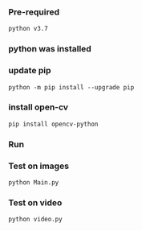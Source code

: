 ### Pre-required

```
python v3.7
```

### python was installed

### update pip

```
python -m pip install --upgrade pip
```

### install open-cv

```
pip install opencv-python

```

### Run

### Test on images

```
python Main.py
```

### Test on video

```
python video.py
```
